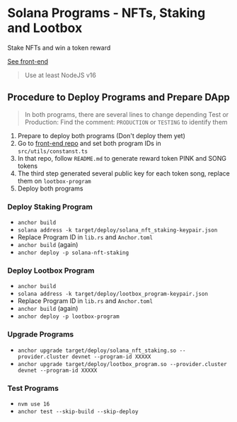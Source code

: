 # Solana Programs - NFTs, Staking and Lootbox

Stake NFTs and win a token reward

[See front-end](https://github.com/KevinFiorentino/solana-staking-lootbox-ui)

> Use at least NodeJS v16

## Procedure to Deploy Programs and Prepare DApp

> In both programs, there are several lines to change depending Test or Production: Find the comment: `PRODUCTION` or `TESTING` to identify them

1. Prepare to deploy both programs (Don't deploy them yet)
2. Go to [front-end repo](https://github.com/KevinFiorentino/solana-staking-lootbox-ui) and set both program IDs in `src/utils/constanst.ts`
3. In that repo, follow `README.md` to generate reward token PINK and SONG tokens
4. The third step generated several public key for each token song, replace them on `lootbox-program`
5. Deploy both programs

### Deploy Staking Program

- `anchor build`
- `solana address -k target/deploy/solana_nft_staking-keypair.json`
- Replace Program ID in `lib.rs` and `Anchor.toml`
- `anchor build` (again)
- `anchor deploy -p solana-nft-staking`

### Deploy Lootbox Program

- `anchor build`
- `solana address -k target/deploy/lootbox_program-keypair.json`
- Replace Program ID in `lib.rs` and `Anchor.toml`
- `anchor build` (again)
- `anchor deploy -p lootbox-program`

### Upgrade Programs

- `anchor upgrade target/deploy/solana_nft_staking.so --provider.cluster devnet --program-id XXXXX`
- `anchor upgrade target/deploy/lootbox_program.so --provider.cluster devnet --program-id XXXXX`

### Test Programs

- `nvm use 16`
- `anchor test --skip-build --skip-deploy`
